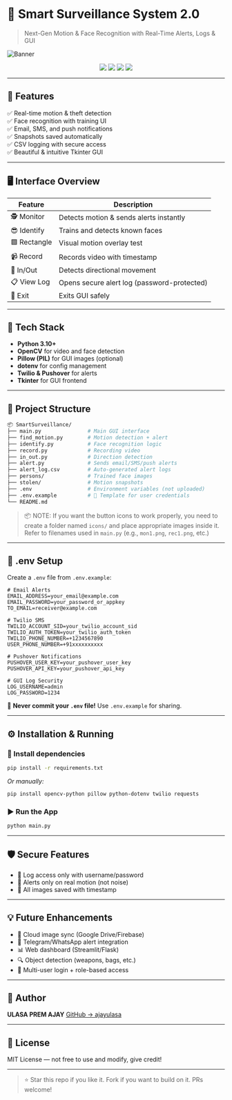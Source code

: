 # 🔐 Smart Surveillance System 2.0
> Next-Gen Motion & Face Recognition with Real-Time Alerts, Logs & GUI

![Banner](https://raw.githubusercontent.com/ajayulasa/Smart-home-security-audit/main/github-header-image.png)

<div align="center">
  <img src="https://img.shields.io/badge/python-3.10%2B-blue.svg" />
  <img src="https://img.shields.io/badge/OpenCV-RealTime-green" />
  <img src="https://img.shields.io/badge/Security-Log%20Protected-critical" />
  <img src="https://img.shields.io/badge/Alerts-SMS%2FPush-blueviolet" />
</div>

---

## 🚀 Features

✅ Real-time motion & theft detection  
✅ Face recognition with training UI  
✅ Email, SMS, and push notifications  
✅ Snapshots saved automatically  
✅ CSV logging with secure access  
✅ Beautiful & intuitive Tkinter GUI  

---

## 🖥️ Interface Overview

| Feature        | Description                             |
|----------------|-----------------------------------------|
| 🕵️ Monitor      | Detects motion & sends alerts instantly |
| 😎 Identify     | Trains and detects known faces          |
| 🟩 Rectangle    | Visual motion overlay test              |
| 📹 Record       | Records video with timestamp            |
| 🔄 In/Out       | Detects directional movement            |
| 📋 View Log     | Opens secure alert log (password-protected) |
| 🚪 Exit         | Exits GUI safely                        |

---

## 🧪 Tech Stack
- **Python 3.10+**
- **OpenCV** for video and face detection
- **Pillow (PIL)** for GUI images (optional)
- **dotenv** for config management
- **Twilio & Pushover** for alerts
- **Tkinter** for GUI frontend

---

## 📁 Project Structure
```bash
📦 SmartSurveillance/
├── main.py               # Main GUI interface
├── find_motion.py        # Motion detection + alert
├── identify.py           # Face recognition logic
├── record.py             # Recording video
├── in_out.py             # Direction detection
├── alert.py              # Sends email/SMS/push alerts
├── alert_log.csv         # Auto-generated alert logs
├── persons/              # Trained face images
├── stolen/               # Motion snapshots
├── .env                  # Environment variables (not uploaded)
├── .env.example          # 🔐 Template for user credentials
└── README.md
```

> 📦 NOTE: If you want the button icons to work properly, you need to create a folder named `icons/` and place appropriate images inside it. Refer to filenames used in `main.py` (e.g., `mon1.png`, `rec1.png`, etc.)

---

## 🔐 .env Setup

Create a `.env` file from `.env.example`:

```env
# Email Alerts
EMAIL_ADDRESS=your_email@example.com
EMAIL_PASSWORD=your_password_or_appkey
TO_EMAIL=receiver@example.com

# Twilio SMS
TWILIO_ACCOUNT_SID=your_twilio_account_sid
TWILIO_AUTH_TOKEN=your_twilio_auth_token
TWILIO_PHONE_NUMBER=+1234567890
USER_PHONE_NUMBER=+91xxxxxxxxxx

# Pushover Notifications
PUSHOVER_USER_KEY=your_pushover_user_key
PUSHOVER_API_KEY=your_pushover_api_key

# GUI Log Security
LOG_USERNAME=admin
LOG_PASSWORD=1234
```

📌 **Never commit your `.env` file!** Use `.env.example` for sharing.

---

## ⚙️ Installation & Running

### 🔧 Install dependencies
```bash
pip install -r requirements.txt
```
_Or manually:_
```bash
pip install opencv-python pillow python-dotenv twilio requests
```

### ▶️ Run the App
```bash
python main.py
```

---

## 🛡️ Secure Features
- 🔑 Log access only with username/password
- 🚨 Alerts only on real motion (not noise)
- 💾 All images saved with timestamp

---

## 💡 Future Enhancements
- 🔁 Cloud image sync (Google Drive/Firebase)
- 📱 Telegram/WhatsApp alert integration
- 📊 Web dashboard (Streamlit/Flask)
- 🔍 Object detection (weapons, bags, etc.)
- 👥 Multi-user login + role-based access

---

## 🙌 Author

**ULASA PREM AJAY**
[GitHub → ajayulasa](https://github.com/ajayulasa)

---

## 📄 License
MIT License — not free to use and modify, give credit!

---

> ⭐ Star this repo if you like it. Fork if you want to build on it. PRs welcome!
